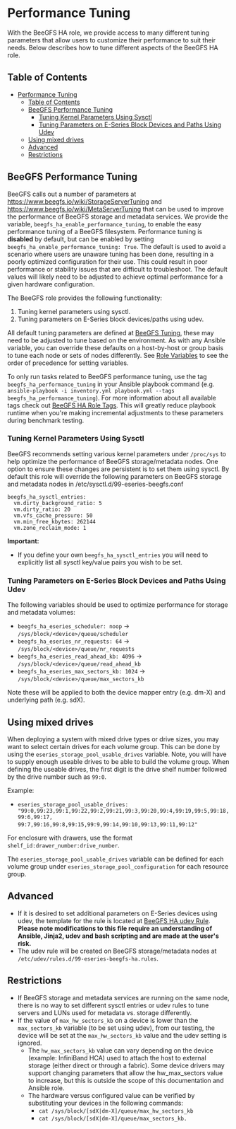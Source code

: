 <a name="performance-tuning"></a>
# Performance Tuning

With the BeeGFS HA role, we provide access to many different tuning parameters that allow users to customize their 
performance to suit their needs. Below describes how to tune different aspects of the BeeGFS HA role.


<a name="table-of-contents"></a>
## Table of Contents

- [Performance Tuning](#performance-tuning)
  - [Table of Contents](#table-of-contents)
  - [BeeGFS Performance Tuning](#beegfs-performance-tuning)
    - [Tuning Kernel Parameters Using Sysctl](#tuning-kernel-parameters-using-sysctl)
    - [Tuning Parameters on E-Series Block Devices and Paths Using Udev](#tuning-parameters-on-e-series-block-devices-and-paths-using-udev)
  - [Using mixed drives](#using-mixed-drives)
  - [Advanced](#advanced)
  - [Restrictions](#restrictions)


<a name="beegfs-performance-tuning"></a>
## BeeGFS Performance Tuning

BeeGFS calls out a number of parameters at https://www.beegfs.io/wiki/StorageServerTuning and 
https://www.beegfs.io/wiki/MetaServerTuning that can be used to improve the performance of BeeGFS storage and metadata
services. We provide the variable, `beegfs_ha_enable_performance_tuning`, to enable the easy performance tuning of a 
BeeGFS filesystem. Performance tuning is **disabled** by default, but can be enabled by setting 
`beegfs_ha_enable_performance_tuning: True`. The default is used to avoid a scenario where users are unaware tuning has
been done, resulting in a poorly optimized configuration for their use. This could result in poor performance or
stability issues that are difficult to troubleshoot. The default values will likely need to be adjusted to achieve
optimal performance for a given hardware configuration.

The BeeGFS role provides the following functionality:

1) Tuning kernel parameters using sysctl.
2) Tuning parameters on E-Series block devices/paths using udev.

All default tuning parameters are defined at [BeeGFS Tuning](../../roles/beegfs_ha_7_4/defaults/main.yml), these may need to
be adjusted to tune based on the environment. As with any Ansible variable, you can override these defaults on a
host-by-host or group basis to tune each node or sets of nodes differently. See [Role Variables](role_variables.md) to
see the order of precedence for setting variables.

To only run tasks related to BeeGFS performance tuning, use the tag `beegfs_ha_performance_tuning` in your Ansible
playbook command (e.g. `ansible-playbook -i inventory.yml playbook.yml --tags beegfs_ha_performance_tuning`). For more
information about all available tags check out [BeeGFS HA Role Tags](role_tags.md). This will greatly reduce playbook
runtime when you're making incremental adjustments to these parameters during benchmark testing.


<a name="tuning-kernel-parameters-using-sysctl"></a>
### Tuning Kernel Parameters Using Sysctl

BeeGFS recommends setting various kernel parameters under `/proc/sys` to help optimize the performance of BeeGFS
storage/metadata nodes. One option to ensure these changes are persistent is to set them using sysctl. By default this
role will override the following parameters on BeeGFS storage and metadata nodes in /etc/sysctl.d/99-eseries-beegfs.conf

    beegfs_ha_sysctl_entries:
      vm.dirty_background_ratio: 5
      vm.dirty_ratio: 20
      vm.vfs_cache_pressure: 50
      vm.min_free_kbytes: 262144
      vm.zone_reclaim_mode: 1

**Important:**
- If you define your own `beegfs_ha_sysctl_entries` you will need to explicitly list all sysctl key/value pairs you wish
to be set.


<a name="tuning-parameters-on-eseries-block-devicespaths-using-udev"></a>
### Tuning Parameters on E-Series Block Devices and Paths Using Udev

The following variables should be used to optimize performance for storage and metadata volumes:

- `beegfs_ha_eseries_scheduler: noop` -> `/sys/block/<device>/queue/scheduler`
- `beegfs_ha_eseries_nr_requests: 64` -> `/sys/block/<device>/queue/nr_requests`
- `beegfs_ha_eseries_read_ahead_kb: 4096` -> `/sys/block/<device>/queue/read_ahead_kb`
- `beegfs_ha_eseries_max_sectors_kb: 1024` -> `/sys/block/<device>/queue/max_sectors_kb`

Note these will be applied to both the device mapper entry (e.g. dm-X) and underlying path (e.g. sdX).


<a name="using-mixed-drives"></a>
## Using mixed drives

When deploying a system with mixed drive types or drive sizes, you may want to select certain drives for each volume
group. This can be done by using the `eseries_storage_pool_usable_drives` variable. Note, you will have to supply 
enough useable drives to be able to build the volume group. When defining the useable drives, the first digit is the 
drive shelf number followed by the drive number such as `99:0`. 

Example:
- `eseries_storage_pool_usable_drives: "99:0,99:23,99:1,99:22,99:2,99:21,99:3,99:20,99:4,99:19,99:5,99:18,99:6,99:17,`
`99:7,99:16,99:8,99:15,99:9,99:14,99:10,99:13,99:11,99:12"`

For enclosure with drawers, use the format `shelf_id:drawer_number:drive_number`.

The `eseries_storage_pool_usable_drives` variable can be defined for each volume group under 
`eseries_storage_pool_configuration` for each resource group.


<a name="advanced"></a>
## Advanced

- If it is desired to set additional parameters on E-Series devices using udev, the template for the rule is located at
[BeeGFS HA udev Rule](../templates/common/eseries_beegfs_ha_udev_rule.j2). **Please note modifications to this file
require an understanding of Ansible, Jinja2, udev and bash scripting and are made at the user's risk.**
- The udev rule will be created on BeeGFS storage/metadata nodes at `/etc/udev/rules.d/99-eseries-beegfs-ha.rules`.


<a name="restrictions"></a>
## Restrictions

- If BeeGFS storage and metadata services are running on the same node, there is no way to set different sysctl entries 
or udev rules to tune servers and LUNs used for metadata vs. storage differently.
- If the value of `max_hw_sectors_kb` on a device is lower than the `max_sectors_kb` variable (to be set using udev),
from our testing, the device will be set at the `max_hw_sectors_kb` value and the udev setting is ignored.
  - The `hw_max_sectors_kb` value can vary depending on the device (example: InfiniBand HCA) used to attach the host to
  external storage (either direct or through a fabric). Some device drivers may support changing parameters that allow 
  the hw_max_sectors value to increase, but this is outside the scope of this documentation and Ansible role.
  - The hardware versus configured value can be verified by substituting your devices in the following commands:
    - `cat /sys/block/[sdX|dm-X]/queue/max_hw_sectors_kb`
    - `cat /sys/block/[sdX|dm-X]/queue/max_sectors_kb.`
